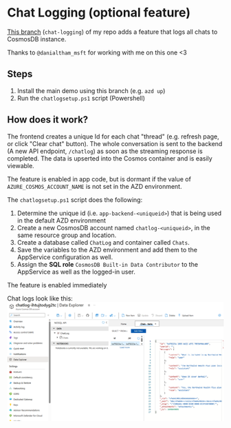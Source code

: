 # Chat Logging (optional feature)

[This branch](https://github.com/leongj/azure-search-openai-demo/tree/chat-logging) (`chat-logging`) of my repo adds a feature that logs all chats to CosmosDB instance.

Thanks to `@danialtham_msft` for working with me on this one <3

## Steps
1. Install the main demo using this branch (e.g. `azd up`)
2. Run the `chatlogsetup.ps1` script (Powershell)

## How does it work?

The frontend creates a unique Id for each chat "thread" (e.g. refresh page, or click "Clear chat" button). The whole conversation is sent to the backend (A new API endpoint, `/chatlog`) as soon as the streaming response is completed. The data is upserted into the Cosmos container and is easily viewable.

The feature is enabled in app code, but is dormant if the value of `AZURE_COSMOS_ACCOUNT_NAME` is not set in the AZD environment.

The `chatlogsetup.ps1` script does the following:
1. Determine the unique id (i.e. `app-backend-<uniqueid>`) that is being used in the default AZD environment
2. Create a new CosmosDB account named `chatlog-<uniqueid>`, in the same resource group and location.
3. Create a database called `ChatLog` and container called `Chats`.
4. Save the variables to the AZD environment and add them to the AppService configuration as well.
5. Assign the **SQL role** `CosmosDB Built-in Data Contributor` to the AppService as well as the logged-in user.

The feature is enabled immediately

Chat logs look like this:
![Chat log in CosmosDB data explorer](docs/chatlog.png)

